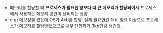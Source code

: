 - 메모리를 할당할 때 **프로세스가 필요한 양보다 더 큰 메모리가 할당되어**서 프로세스에서 사용하는 메모리 공간이 낭비되는 상황
- e.g) 메모장을 켰는데 OS가 4kb를 할당. 실제 필요한건 1kb. 필요 이상으로 프로세스가 메모리를 할당받았으므로 내부 단편화가 3kb만큼 생긴것.